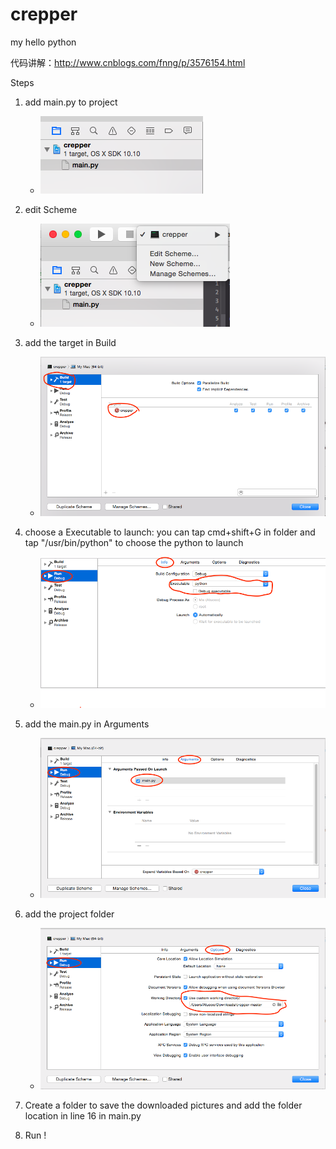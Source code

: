 # crepper
my hello python

代码讲解：http://www.cnblogs.com/fnng/p/3576154.html 

Steps

1. add main.py to project
	- ![step1](https://github.com/atuooo/crepper/blob/master/steps/step1.png)

2. edit Scheme
	- ![step2](https://github.com/atuooo/crepper/blob/master/steps/step2.png)

3. add the target in Build
	- ![step3](https://github.com/atuooo/crepper/blob/master/steps/step3.png)

4. choose a Executable to launch: you can tap cmd+shift+G in folder and tap "/usr/bin/python" to choose the python to launch 
	- ![step4](https://github.com/atuooo/crepper/blob/master/steps/step4.png)

5. add the main.py in Arguments
	- ![step5](https://github.com/atuooo/crepper/blob/master/steps/step5.png)

6. add the project folder
	- ![step6](https://github.com/atuooo/crepper/blob/master/steps/step6.png)

7. Create a folder to save the downloaded pictures and add the folder location in line 16 in main.py

8. Run ! 
